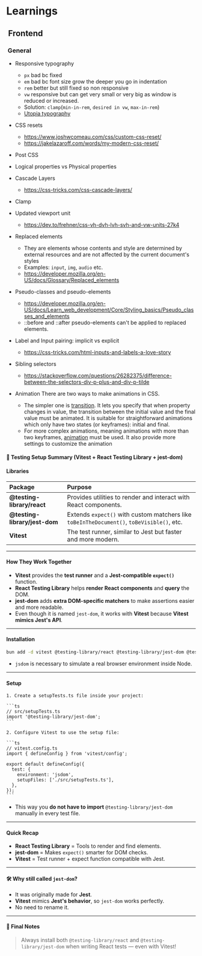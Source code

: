 # Learnings

##  Frontend

###  General

- Responsive typography
  - `px` bad bc fixed
  - `em` bad bc font size grow the deeper you go in indentation
  - `rem` better but still fixed so non responsive
  - `vw` responsive but can get very small or very big as window is reduced or increased.
  - Solution: `clamp`(`min-in-rem`, `desired in vw`, `max-in-rem`)
  - [Utopia typography](https://utopia.fyi/)
- CSS resets
  - <https://www.joshwcomeau.com/css/custom-css-reset/>
  - <https://jakelazaroff.com/words/my-modern-css-reset/>
- Post CSS
- Logical properties vs Physical properties
- Cascade Layers
  - <https://css-tricks.com/css-cascade-layers/>
- Clamp
- Updated viewport unit
  - <https://dev.to/frehner/css-vh-dvh-lvh-svh-and-vw-units-27k4>
- Replaced elements
  - They are elements whose contents and style are determined by external resources and are not affected by the current document's styles
  - Examples: `input`, `img`, `audio` etc.
  - <https://developer.mozilla.org/en-US/docs/Glossary/Replaced_elements>
- Pseudo-classes and pseudo-elements

  - <https://developer.mozilla.org/en-US/docs/Learn_web_development/Core/Styling_basics/Pseudo_classes_and_elements>
  - ::before and ::after pseudo-elements can't be applied to replaced elements.

- Label and Input pairing: implicit vs explicit
  - <https://css-tricks.com/html-inputs-and-labels-a-love-story>
- Sibling selectors
  - <https://stackoverflow.com/questions/26282375/difference-between-the-selectors-div-p-plus-and-div-p-tilde>
- Animation
  There are two ways to make animations in CSS.
  - The simpler one is [transition](https://developer.mozilla.org/en-US/docs/Web/CSS/transition). It lets you specify that when property changes in value, the transition between the initial value and the final value must be animated. It is suitable for straightforward animations which only have two states (or keyframes): initial and final.
  - For more complex animations, meaning animations with more than two keyframes, [animation](https://developer.mozilla.org/en-US/docs/Web/CSS/animation) must be used. It also provide more settings to customize the animation

#### 🧪 Testing Setup Summary (Vitest + React Testing Library + jest-dom)

#### Libraries

| Package                       | Purpose                                                                                   |
| :---------------------------- | :---------------------------------------------------------------------------------------- |
| **@testing-library/react**    | Provides utilities to render and interact with React components.                          |
| **@testing-library/jest-dom** | Extends `expect()` with custom matchers like `toBeInTheDocument()`, `toBeVisible()`, etc. |
| **Vitest**                    | The test runner, similar to Jest but faster and more modern.                              |

---

#### How They Work Together

- **Vitest** provides the **test runner** and a **Jest-compatible `expect()`** function.
- **React Testing Library** helps **render React components** and **query** the DOM.
- **jest-dom** adds **extra DOM-specific matchers** to make assertions easier and more readable.
- Even though it is named `jest-dom`, it works with **Vitest** because **Vitest mimics Jest's API**.

---

#### Installation

```bash
bun add -d vitest @testing-library/react @testing-library/jest-dom @testing-library/user-event jsdom
```

- `jsdom` is necessary to simulate a real browser environment inside Node.

---

#### Setup

    1. Create a setupTests.ts file inside your project:

    ```ts
    // src/setupTests.ts
    import '@testing-library/jest-dom';
    ```

    2. Configure Vitest to use the setup file:

    ```ts
    // vitest.config.ts
    import { defineConfig } from 'vitest/config';

    export default defineConfig({
      test: {
        environment: 'jsdom',
        setupFiles: ['./src/setupTests.ts'],
      },
    });
    ```

- This way you **do not have to import** `@testing-library/jest-dom` manually in every test file.

---

#### Quick Recap

- **React Testing Library** = Tools to render and find elements.
- **jest-dom** = Makes `expect()` smarter for DOM checks.
- **Vitest** = Test runner + expect function compatible with Jest.

---

#### 🛠 Why still called `jest-dom`?

- It was originally made for **Jest**.
- **Vitest** mimics **Jest's behavior**, so `jest-dom` works perfectly.
- No need to rename it.

---

#### 👀 Final Notes

> Always install both `@testing-library/react` and `@testing-library/jest-dom` when writing React tests — even with Vitest!
